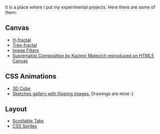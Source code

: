 It is a place where I put my experimental projects. Here there are some of them:

## Canvas
* [H-fractal](http://yuliatsareva.github.io/sandbox/canvas/h-fractal.html)
* [Tree-fractal](http://yuliatsareva.github.io/sandbox/canvas/tree-fractal.html)
* [Image Filters](http://yuliatsareva.github.io/sandbox/canvas/filters)
* [Suprematist Composition by Kazimir Malevich reproduced on HTML5 Canvas](http://yuliatsareva.github.io/sandbox/canvas/suprematist)

## CSS Animations
* [3D Cube](http://yuliatsareva.github.io/sandbox/css-animation/cube)
* [Sketches gallery with flipping images.](http://yuliatsareva.github.io/sandbox/css-animation/sketches)
Drawings are mine :)

## Layout
* [Scrollable Tabs](http://yuliatsareva.github.io/sandbox/layout/tabs)
* [CSS Sprites](http://yuliatsareva.github.io/sandbox/layout/sprites)
